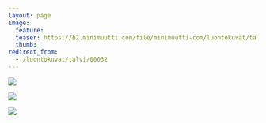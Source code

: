 ```yaml
---
layout: page
image:
  feature:
  teaser: https://b2.minimuutti.com/file/minimuutti-com/luontokuvat/talvi/DS40795-245px.jpg
  thumb:
redirect_from:
  - /luontokuvat/talvi/00032
---
```


[![](https://b2.minimuutti.com/file/minimuutti-com/luontokuvat/talvi/DS40783-800px.jpg)](https://dl.dropboxusercontent.com/sh/ea1wtnz7z734o12/AABZalWbqX3ZQAqGtC7FXVxha/luontokuvat/talvi/DS40783.jpg)

[![](https://b2.minimuutti.com/file/minimuutti-com/luontokuvat/talvi/DS40791-800px.jpg)](https://dl.dropboxusercontent.com/sh/ea1wtnz7z734o12/AACxkgYK0BMmsVdYOhJatiqZa/luontokuvat/talvi/DS40791.jpg)

[![](https://b2.minimuutti.com/file/minimuutti-com/luontokuvat/talvi/DS40795-800px.jpg)](https://dl.dropboxusercontent.com/sh/ea1wtnz7z734o12/AAArzy7MmBQRXF73ppPH2TiZa/luontokuvat/talvi/DS40795.jpg)
